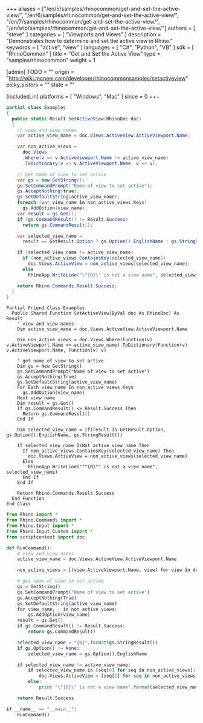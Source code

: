 +++
aliases = ["/en/5/samples/rhinocommon/get-and-set-the-active-view/", "/en/6/samples/rhinocommon/get-and-set-the-active-view/", "/en/7/samples/rhinocommon/get-and-set-the-active-view/", "/en/wip/samples/rhinocommon/get-and-set-the-active-view/"]
authors = [ "steve" ]
categories = [ "Viewports and Views" ]
description = "Demonstrates how to determine and set the active view in Rhino."
keywords = [ "active", "view" ]
languages = [ "C#", "Python", "VB" ]
sdk = [ "RhinoCommon" ]
title = "Get and Set the Active View"
type = "samples/rhinocommon"
weight = 1

[admin]
TODO = ""
origin = "http://wiki.mcneel.com/developer/rhinocommonsamples/setactiveview"
picky_sisters = ""
state = ""

[included_in]
platforms = [ "Windows", "Mac" ]
since = 0
+++

<div class="codetab-content" id="cs">

```cs
partial class Examples
{
  public static Result SetActiveView(RhinoDoc doc)
  {
    // view and view names
    var active_view_name = doc.Views.ActiveView.ActiveViewport.Name;

    var non_active_views =
      doc.Views
      .Where(v => v.ActiveViewport.Name != active_view_name)
      .ToDictionary(v => v.ActiveViewport.Name, v => v);

    // get name of view to set active
    var gs = new GetString();
    gs.SetCommandPrompt("Name of view to set active");
    gs.AcceptNothing(true);
    gs.SetDefaultString(active_view_name);
    foreach (var view_name in non_active_views.Keys)
      gs.AddOption(view_name);
    var result = gs.Get();
    if (gs.CommandResult() != Result.Success)
      return gs.CommandResult();

    var selected_view_name =
      result == GetResult.Option ? gs.Option().EnglishName : gs.StringResult();

    if (selected_view_name != active_view_name)
      if (non_active_views.ContainsKey(selected_view_name))
        doc.Views.ActiveView = non_active_views[selected_view_name];
      else
        RhinoApp.WriteLine("\"{0}\" is not a view name", selected_view_name);

    return Rhino.Commands.Result.Success;
  }
}
```

</div>


<div class="codetab-content" id="vb">

```vbnet
Partial Friend Class Examples
  Public Shared Function SetActiveView(ByVal doc As RhinoDoc) As Result
	' view and view names
	Dim active_view_name = doc.Views.ActiveView.ActiveViewport.Name

	Dim non_active_views = doc.Views.Where(Function(v) v.ActiveViewport.Name <> active_view_name).ToDictionary(Function(v) v.ActiveViewport.Name, Function(v) v)

	' get name of view to set active
	Dim gs = New GetString()
	gs.SetCommandPrompt("Name of view to set active")
	gs.AcceptNothing(True)
	gs.SetDefaultString(active_view_name)
	For Each view_name In non_active_views.Keys
	  gs.AddOption(view_name)
	Next view_name
	Dim result = gs.Get()
	If gs.CommandResult() <> Result.Success Then
	  Return gs.CommandResult()
	End If

	Dim selected_view_name = If(result Is GetResult.Option, gs.Option().EnglishName, gs.StringResult())

	If selected_view_name IsNot active_view_name Then
	  If non_active_views.ContainsKey(selected_view_name) Then
		doc.Views.ActiveView = non_active_views(selected_view_name)
	  Else
		RhinoApp.WriteLine("""{0}"" is not a view name", selected_view_name)
	  End If
	End If

	Return Rhino.Commands.Result.Success
  End Function
End Class
```

</div>


<div class="codetab-content" id="py">

```python
from Rhino import *
from Rhino.Commands import *
from Rhino.Input import *
from Rhino.Input.Custom import *
from scriptcontext import doc

def RunCommand():
    # view and view names
    active_view_name = doc.Views.ActiveView.ActiveViewport.Name

    non_active_views = [(view.ActiveViewport.Name, view) for view in doc.Views if view.ActiveViewport.Name != active_view_name]

    # get name of view to set active
    gs = GetString()
    gs.SetCommandPrompt("Name of view to set active")
    gs.AcceptNothing(True)
    gs.SetDefaultString(active_view_name)
    for view_name, _ in non_active_views:
        gs.AddOption(view_name)
    result = gs.Get()
    if gs.CommandResult() != Result.Success:
        return gs.CommandResult()

    selected_view_name = "{0}".format(gs.StringResult())
    if gs.Option() != None:
        selected_view_name = gs.Option().EnglishName

    if selected_view_name != active_view_name:
        if selected_view_name in [seq[0] for seq in non_active_views]:
            doc.Views.ActiveView = [seq[1] for seq in non_active_views if seq[0] == selected_view_name][0]
        else:
            print "\"{0}\" is not a view name".format(selected_view_name)

    return Result.Success

if __name__ == "__main__":
    RunCommand()
```

</div>

